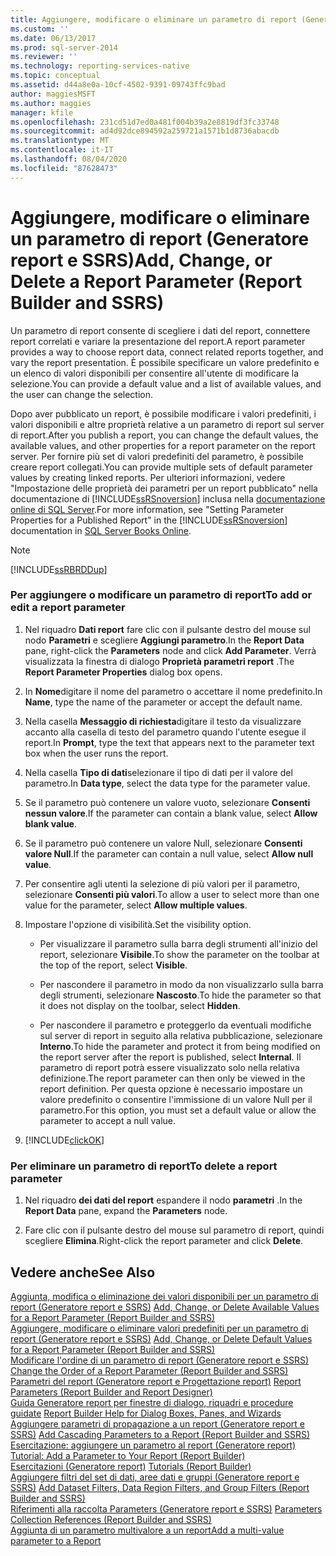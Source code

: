 ```yaml
---
title: Aggiungere, modificare o eliminare un parametro di report (Generatore report e SSRS) | Microsoft Docs
ms.custom: ''
ms.date: 06/13/2017
ms.prod: sql-server-2014
ms.reviewer: ''
ms.technology: reporting-services-native
ms.topic: conceptual
ms.assetid: d44a8e0a-10cf-4502-9391-09743ffc9bad
author: maggiesMSFT
ms.author: maggies
manager: kfile
ms.openlocfilehash: 231cd51d7ed0a481f004b39a2e8819df3fc33748
ms.sourcegitcommit: ad4d92dce894592a259721a1571b1d8736abacdb
ms.translationtype: MT
ms.contentlocale: it-IT
ms.lasthandoff: 08/04/2020
ms.locfileid: "87628473"
---
```

# <a name="add-change-or-delete-a-report-parameter-report-builder-and-ssrs"></a><span data-ttu-id="b996c-102">Aggiungere, modificare o eliminare un parametro di report (Generatore report e SSRS)</span><span class="sxs-lookup"><span data-stu-id="b996c-102">Add, Change, or Delete a Report Parameter (Report Builder and SSRS)</span></span>
  <span data-ttu-id="b996c-103">Un parametro di report consente di scegliere i dati del report, connettere report correlati e variare la presentazione del report.</span><span class="sxs-lookup"><span data-stu-id="b996c-103">A report parameter provides a way to choose report data, connect related reports together, and vary the report presentation.</span></span> <span data-ttu-id="b996c-104">È possibile specificare un valore predefinito e un elenco di valori disponibili per consentire all'utente di modificare la selezione.</span><span class="sxs-lookup"><span data-stu-id="b996c-104">You can provide a default value and a list of available values, and the user can change the selection.</span></span>  
  
 <span data-ttu-id="b996c-105">Dopo aver pubblicato un report, è possibile modificare i valori predefiniti, i valori disponibili e altre proprietà relative a un parametro di report sul server di report.</span><span class="sxs-lookup"><span data-stu-id="b996c-105">After you publish a report, you can change the default values, the available values, and other properties for a report parameter on the report server.</span></span> <span data-ttu-id="b996c-106">Per fornire più set di valori predefiniti del parametro, è possibile creare report collegati.</span><span class="sxs-lookup"><span data-stu-id="b996c-106">You can provide multiple sets of default parameter values by creating linked reports.</span></span> <span data-ttu-id="b996c-107">Per ulteriori informazioni, vedere "Impostazione delle proprietà dei parametri per un report pubblicato" nella documentazione di [!INCLUDE[ssRSnoversion](../../includes/ssrsnoversion-md.md)] inclusa nella [documentazione online di SQL Server](https://go.microsoft.com/fwlink/?linkid=120955).</span><span class="sxs-lookup"><span data-stu-id="b996c-107">For more information, see "Setting Parameter Properties for a Published Report" in the [!INCLUDE[ssRSnoversion](../../includes/ssrsnoversion-md.md)] documentation in [SQL Server Books Online](https://go.microsoft.com/fwlink/?linkid=120955).</span></span>  
  
> [!NOTE]  
>  [!INCLUDE[ssRBRDDup](../../includes/ssrbrddup-md.md)]  
  
### <a name="to-add-or-edit-a-report-parameter"></a><span data-ttu-id="b996c-108">Per aggiungere o modificare un parametro di report</span><span class="sxs-lookup"><span data-stu-id="b996c-108">To add or edit a report parameter</span></span>  
  
1.  <span data-ttu-id="b996c-109">Nel riquadro **Dati report** fare clic con il pulsante destro del mouse sul nodo **Parametri** e scegliere **Aggiungi parametro**.</span><span class="sxs-lookup"><span data-stu-id="b996c-109">In the **Report Data** pane, right-click the **Parameters** node and click **Add Parameter**.</span></span> <span data-ttu-id="b996c-110">Verrà visualizzata la finestra di dialogo **Proprietà parametri report** .</span><span class="sxs-lookup"><span data-stu-id="b996c-110">The **Report Parameter Properties** dialog box opens.</span></span>  
  
2.  <span data-ttu-id="b996c-111">In **Nome**digitare il nome del parametro o accettare il nome predefinito.</span><span class="sxs-lookup"><span data-stu-id="b996c-111">In **Name**, type the name of the parameter or accept the default name.</span></span>  
  
3.  <span data-ttu-id="b996c-112">Nella casella **Messaggio di richiesta**digitare il testo da visualizzare accanto alla casella di testo del parametro quando l'utente esegue il report.</span><span class="sxs-lookup"><span data-stu-id="b996c-112">In **Prompt**, type the text that appears next to the parameter text box when the user runs the report.</span></span>  
  
4.  <span data-ttu-id="b996c-113">Nella casella **Tipo di dati**selezionare il tipo di dati per il valore del parametro.</span><span class="sxs-lookup"><span data-stu-id="b996c-113">In **Data type**, select the data type for the parameter value.</span></span>  
  
5.  <span data-ttu-id="b996c-114">Se il parametro può contenere un valore vuoto, selezionare **Consenti nessun valore**.</span><span class="sxs-lookup"><span data-stu-id="b996c-114">If the parameter can contain a blank value, select **Allow blank value**.</span></span>  
  
6.  <span data-ttu-id="b996c-115">Se il parametro può contenere un valore Null, selezionare **Consenti valore Null**.</span><span class="sxs-lookup"><span data-stu-id="b996c-115">If the parameter can contain a null value, select **Allow null value**.</span></span>  
  
7.  <span data-ttu-id="b996c-116">Per consentire agli utenti la selezione di più valori per il parametro, selezionare **Consenti più valori**.</span><span class="sxs-lookup"><span data-stu-id="b996c-116">To allow a user to select more than one value for the parameter, select **Allow multiple values**.</span></span>  
  
8.  <span data-ttu-id="b996c-117">Impostare l'opzione di visibilità.</span><span class="sxs-lookup"><span data-stu-id="b996c-117">Set the visibility option.</span></span>  
  
    -   <span data-ttu-id="b996c-118">Per visualizzare il parametro sulla barra degli strumenti all'inizio del report, selezionare **Visibile**.</span><span class="sxs-lookup"><span data-stu-id="b996c-118">To show the parameter on the toolbar at the top of the report, select **Visible**.</span></span>  
  
    -   <span data-ttu-id="b996c-119">Per nascondere il parametro in modo da non visualizzarlo sulla barra degli strumenti, selezionare **Nascosto**.</span><span class="sxs-lookup"><span data-stu-id="b996c-119">To hide the parameter so that it does not display on the toolbar, select **Hidden**.</span></span>  
  
    -   <span data-ttu-id="b996c-120">Per nascondere il parametro e proteggerlo da eventuali modifiche sul server di report in seguito alla relativa pubblicazione, selezionare **Interno**.</span><span class="sxs-lookup"><span data-stu-id="b996c-120">To hide the parameter and protect it from being modified on the report server after the report is published, select **Internal**.</span></span> <span data-ttu-id="b996c-121">Il parametro di report potrà essere visualizzato solo nella relativa definizione.</span><span class="sxs-lookup"><span data-stu-id="b996c-121">The report parameter can then only be viewed in the report definition.</span></span> <span data-ttu-id="b996c-122">Per questa opzione è necessario impostare un valore predefinito o consentire l'immissione di un valore Null per il parametro.</span><span class="sxs-lookup"><span data-stu-id="b996c-122">For this option, you must set a default value or allow the parameter to accept a null value.</span></span>  
  
9. [!INCLUDE[clickOK](../../includes/clickok-md.md)]  
  
### <a name="to-delete-a-report-parameter"></a><span data-ttu-id="b996c-123">Per eliminare un parametro di report</span><span class="sxs-lookup"><span data-stu-id="b996c-123">To delete a report parameter</span></span>  
  
1.  <span data-ttu-id="b996c-124">Nel riquadro **dei dati del report** espandere il nodo **parametri** .</span><span class="sxs-lookup"><span data-stu-id="b996c-124">In the **Report Data** pane, expand the **Parameters** node.</span></span>  
  
2.  <span data-ttu-id="b996c-125">Fare clic con il pulsante destro del mouse sul parametro di report, quindi scegliere **Elimina**.</span><span class="sxs-lookup"><span data-stu-id="b996c-125">Right-click the report parameter and click **Delete**.</span></span>  
  
## <a name="see-also"></a><span data-ttu-id="b996c-126">Vedere anche</span><span class="sxs-lookup"><span data-stu-id="b996c-126">See Also</span></span>  
 <span data-ttu-id="b996c-127">[Aggiunta, modifica o eliminazione dei valori disponibili per un parametro di report &#40;Generatore report e SSRS&#41;](add-change-or-delete-available-values-for-a-report-parameter.md) </span><span class="sxs-lookup"><span data-stu-id="b996c-127">[Add, Change, or Delete Available Values for a Report Parameter &#40;Report Builder and SSRS&#41;](add-change-or-delete-available-values-for-a-report-parameter.md) </span></span>  
 <span data-ttu-id="b996c-128">[Aggiungere, modificare o eliminare valori predefiniti per un parametro di report &#40;Generatore report e SSRS&#41;](add-change-or-delete-default-values-for-a-report-parameter.md) </span><span class="sxs-lookup"><span data-stu-id="b996c-128">[Add, Change, or Delete Default Values for a Report Parameter &#40;Report Builder and SSRS&#41;](add-change-or-delete-default-values-for-a-report-parameter.md) </span></span>  
 <span data-ttu-id="b996c-129">[Modificare l'ordine di un parametro di report &#40;Generatore report e SSRS&#41;](change-the-order-of-a-report-parameter-report-builder-and-ssrs.md) </span><span class="sxs-lookup"><span data-stu-id="b996c-129">[Change the Order of a Report Parameter &#40;Report Builder and SSRS&#41;](change-the-order-of-a-report-parameter-report-builder-and-ssrs.md) </span></span>  
 <span data-ttu-id="b996c-130">[Parametri del report &#40;Generatore report e Progettazione report&#41;](report-parameters-report-builder-and-report-designer.md) </span><span class="sxs-lookup"><span data-stu-id="b996c-130">[Report Parameters &#40;Report Builder and Report Designer&#41;](report-parameters-report-builder-and-report-designer.md) </span></span>  
 <span data-ttu-id="b996c-131">[Guida Generatore report per finestre di dialogo, riquadri e procedure guidate](../report-builder-help-for-dialog-boxes-panes-and-wizards.md) </span><span class="sxs-lookup"><span data-stu-id="b996c-131">[Report Builder Help for Dialog Boxes, Panes, and Wizards](../report-builder-help-for-dialog-boxes-panes-and-wizards.md) </span></span>  
 <span data-ttu-id="b996c-132">[Aggiungere parametri di propagazione a un report &#40;Generatore report e SSRS&#41;](add-cascading-parameters-to-a-report-report-builder-and-ssrs.md) </span><span class="sxs-lookup"><span data-stu-id="b996c-132">[Add Cascading Parameters to a Report &#40;Report Builder and SSRS&#41;](add-cascading-parameters-to-a-report-report-builder-and-ssrs.md) </span></span>  
 <span data-ttu-id="b996c-133">[Esercitazione: aggiungere un parametro al report &#40;Generatore report&#41;](../tutorial-add-a-parameter-to-your-report-report-builder.md) </span><span class="sxs-lookup"><span data-stu-id="b996c-133">[Tutorial: Add a Parameter to Your Report &#40;Report Builder&#41;](../tutorial-add-a-parameter-to-your-report-report-builder.md) </span></span>  
 <span data-ttu-id="b996c-134">[Esercitazioni &#40;Generatore report&#41;](../report-builder-tutorials.md) </span><span class="sxs-lookup"><span data-stu-id="b996c-134">[Tutorials &#40;Report Builder&#41;](../report-builder-tutorials.md) </span></span>  
 <span data-ttu-id="b996c-135">[Aggiungere filtri del set di dati, aree dati e gruppi &#40;Generatore report e SSRS&#41;](add-dataset-filters-data-region-filters-and-group-filters.md) </span><span class="sxs-lookup"><span data-stu-id="b996c-135">[Add Dataset Filters, Data Region Filters, and Group Filters &#40;Report Builder and SSRS&#41;](add-dataset-filters-data-region-filters-and-group-filters.md) </span></span>  
 <span data-ttu-id="b996c-136">[Riferimenti alla raccolta Parameters &#40;Generatore report e SSRS&#41;](built-in-collections-parameters-collection-references-report-builder.md) </span><span class="sxs-lookup"><span data-stu-id="b996c-136">[Parameters Collection References &#40;Report Builder and SSRS&#41;](built-in-collections-parameters-collection-references-report-builder.md) </span></span>  
 [<span data-ttu-id="b996c-137">Aggiunta di un parametro multivalore a un report</span><span class="sxs-lookup"><span data-stu-id="b996c-137">Add a multi-value parameter to a Report</span></span>](add-a-multi-value-parameter-to-a-report.md)  
  
  
